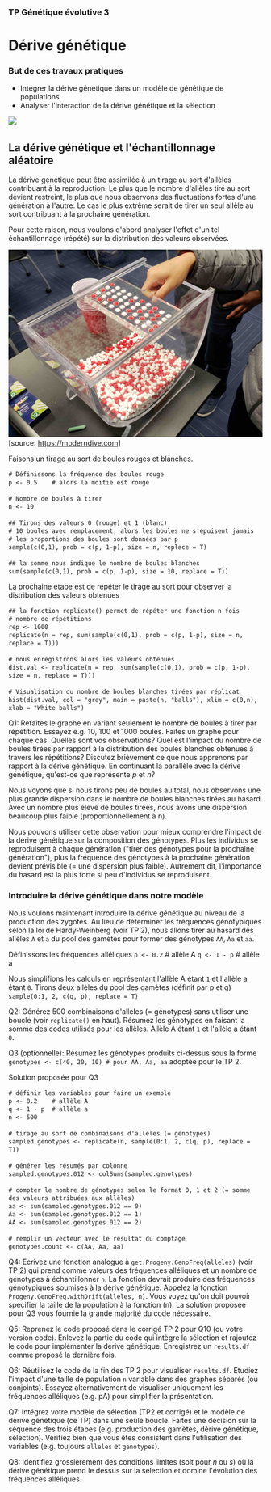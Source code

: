 ### TP Génétique évolutive 3

# Dérive génétique

### But de ces travaux pratiques

- Intégrer la dérive génétique dans un modèle de génétique de populations
- Analyser l'interaction de la dérive génétique et la sélection

![](./images/drift_selection.jpg)

## La dérive génétique et l'échantillonnage aléatoire

La dérive génétique peut être assimilée à un tirage au sort d'allèles contribuant à la reproduction. Le plus que le nombre d'allèles tiré au sort devient restreint, le plus que nous observons des fluctuations fortes d'une génération à l'autre. Le cas le plus extrême serait de tirer un seul allèle au sort contribuant à la prochaine génération.

Pour cette raison, nous voulons d'abord analyser l'effet d'un tel échantillonnage (répété) sur la distribution des valeurs observées.

![](./images/balls.jpg)
[source: https://moderndive.com]

Faisons un tirage au sort de boules rouges et blanches.

```
# Définissons la fréquence des boules rouge
p <- 0.5    # alors la moitié est rouge

# Nombre de boules à tirer
n <- 10

## Tirons des valeurs 0 (rouge) et 1 (blanc)
# 10 boules avec remplacement, alors les boules ne s'épuisent jamais
# les proportions des boules sont données par p
sample(c(0,1), prob = c(p, 1-p), size = n, replace = T)

## la somme nous indique le nombre de boules blanches
sum(sample(c(0,1), prob = c(p, 1-p), size = 10, replace = T))
```

La prochaine étape est de répéter le tirage au sort pour observer la distribution des valeurs obtenues

```
## la fonction replicate() permet de répéter une fonction n fois
# nombre de répétitions
rep <- 1000
replicate(n = rep, sum(sample(c(0,1), prob = c(p, 1-p), size = n, replace = T)))

# nous enregistrons alors les valeurs obtenues
dist.val <- replicate(n = rep, sum(sample(c(0,1), prob = c(p, 1-p), size = n, replace = T)))

# Visualisation du nombre de boules blanches tirées par réplicat
hist(dist.val, col = "grey", main = paste(n, "balls"), xlim = c(0,n), xlab = "White balls")
```

Q1: Refaites le graphe en variant seulement le nombre de boules à tirer par répétition. Essayez e.g. 10, 100 et 1000 boules. Faites un graphe pour chaque cas. Quelles sont vos observations? Quel est l'impact du nombre de boules tirées par rapport à la distribution des boules blanches obtenues à travers les répétitions? Discutez brièvement ce que nous apprenons par rapport à la dérive génétique. En continuant la parallèle avec la dérive génétique, qu'est-ce que représente _p_ et _n_?

Nous voyons que si nous tirons peu de boules au total, nous observons une plus grande dispersion dans le nombre de boules blanches tirées au hasard. Avec un nombre plus élevé de boules tirées, nous avons une dispersion beaucoup plus faible (proportionnellement à n).

Nous pouvons utiliser cette observation pour mieux comprendre l'impact de la dérive génétique sur la composition des génotypes. Plus les individus se reproduisent à chaque génération ("tirer des génotypes pour la prochaine génération"), plus la fréquence des génotypes à la prochaine génération devient prévisible (= une dispersion plus faible). Autrement dit, l'importance du hasard est la plus forte si peu d'individus se reproduisent.


### Introduire la dérive génétique dans notre modèle

Nous voulons maintenant introduire la dérive génétique au niveau de la production des zygotes. Au lieu de déterminer les fréquences génotypiques selon la loi de Hardy-Weinberg (voir TP 2), nous allons tirer au hasard des allèles `A` et `a` du pool des gamètes pour former des génotypes `AA`, `Aa` et `aa`.

Définissons les fréquences alléliques
`p <- 0.2`    # allèle A
`q <- 1 - p`  # allèle a

Nous simplifions les calculs en représentant l'allèle A étant `1` et l'allèle a étant `0`. Tirons deux allèles du pool des gamètes (définit par p et q)
`sample(0:1, 2, c(q, p), replace = T)`


Q2: Générez 500 combinaisons d'allèles (= génotypes) sans utiliser une boucle (voir `replicate()` en haut). Résumez les génotypes en faisant la somme des codes utilisés pour les allèles. Allèle A étant `1` et l'allèle a étant `0`.


Q3 (optionnelle): Résumez les génotypes produits ci-dessus sous la forme `genotypes <- c(40, 20, 10) # pour AA, Aa, aa` adoptée pour le TP 2.

Solution proposée pour Q3

```
# définir les variables pour faire un exemple
p <- 0.2    # allèle A
q <- 1 - p  # allèle a
n <- 500

# tirage au sort de combinaisons d'allèles (= génotypes)
sampled.genotypes <- replicate(n, sample(0:1, 2, c(q, p), replace = T))

# générer les résumés par colonne
sampled.genotypes.012 <- colSums(sampled.genotypes)

# compter le nombre de génotypes selon le format 0, 1 et 2 (= somme des valeurs attribuées aux allèles)
aa <- sum(sampled.genotypes.012 == 0)
Aa <- sum(sampled.genotypes.012 == 1)
AA <- sum(sampled.genotypes.012 == 2)

# remplir un vecteur avec le résultat du comptage
genotypes.count <- c(AA, Aa, aa)
```

Q4: Ecrivez une fonction analogue à `get.Progeny.GenoFreq(alleles)` (voir TP 2) qui prend comme valeurs des fréquences alléliques et un nombre de génotypes à échantillonner `n`. La fonction devrait produire des fréquences génotypiques soumises à la dérive génétique. Appelez la fonction `Progeny.GenoFreq.withDrift(alleles, n)`. Vous voyez qu'on doit pouvoir spécifier la taille de la population à la fonction (n). La solution proposée pour Q3 vous fournie la grande majorité du code nécessaire.


Q5: Reprenez le code proposé dans le corrigé TP 2 pour Q10 (ou votre version code). Enlevez la partie du code qui intègre la sélection et rajoutez le code pour implémenter la dérive génétique. Enregistrez un `results.df` comme proposé la dernière fois.


Q6: Réutilisez le code de la fin des TP 2 pour visualiser `results.df`. Etudiez l'impact d'une taille de population `n` variable dans des graphes séparés (ou conjoints). Essayez alternativement de visualiser uniquement les fréquences alléliques (e.g. pA) pour simplifier la présentation.


Q7: Intégrez votre modèle de sélection (TP2 et corrigé) et le modèle de dérive génétique (ce TP) dans une seule boucle. Faites une décision sur la séquence des trois étapes (e.g. production des gamètes, dérive génétique, sélection). Vérifiez bien que vous êtes consistent dans l'utilisation des variables (e.g. toujours `alleles` et `genotypes`).


Q8: Identifiez grossièrement des conditions limites (soit pour _n_ ou _s_) où la dérive génétique prend le dessus sur la sélection et domine l'évolution des fréquences alléliques.
